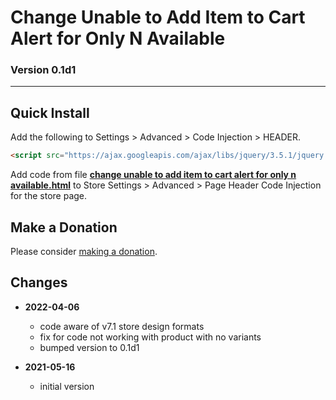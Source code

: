 # Change Unable to Add Item to Cart Alert for Only N Available

### Version 0.1d1

---

## Quick Install

Add the following to Settings > Advanced > Code Injection > HEADER.

```html
<script src="https://ajax.googleapis.com/ajax/libs/jquery/3.5.1/jquery.min.js"></script>
```

Add code from file
**[change unable to add item to cart alert for only n available.html](change%20unable%20to%20add%20item%20to%20cart%20alert%20for%20only%20n%20available.html#L1)**
to Store Settings > Advanced > Page Header Code Injection for the store page.

## Make a Donation

Please consider
[making a donation](https://github.com/tomsWebConsulting/twcsl#make-a-donation).

## Changes

* **2022-04-06**

  * code aware of v7.1 store design formats
  * fix for code not working with product with no variants
  * bumped version to 0.1d1
  
* **2021-05-16**

  * initial version
